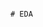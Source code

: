                                                                                               # EDA 
